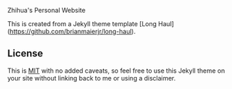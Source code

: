 Zhihua's Personal Website

This is created from a Jekyll theme template [Long Haul] (https://github.com/brianmaierjr/long-haul).


## License

This is [MIT](LICENSE) with no added caveats, so feel free to use this Jekyll theme on your site without linking back to me or using a disclaimer.
